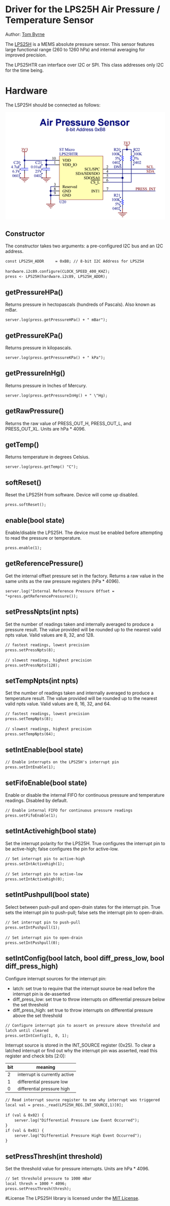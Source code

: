 Driver for the LPS25H Air Pressure / Temperature Sensor
===================================

Author: [Tom Byrne](https://github.com/ersatzavian/)

The [LPS25H](http://www.st.com/web/en/resource/technical/document/datasheet/DM00066332.pdf) is a MEMS absolute pressure sensor. This sensor features large functional range (260 to 1260 hPa) and internal averaging for improved precision.

The LPS25HTR can interface over I2C or SPI. This class addresses only I2C for the time being.

# Hardware
The LSP25H should be connected as follows:

![LPS25H Circuit](./circuit.png)


## Constructor
The constructor takes two arguments: a pre-configured I2C bus and an I2C address.

```
const LPS25H_ADDR     = 0xB8; // 8-bit I2C Address for LPS25H

hardware.i2c89.configure(CLOCK_SPEED_400_KHZ);
press <- LPS25H(hardware.i2c89, LPS25H_ADDR);

```

## getPressureHPa()
Returns pressure in hectopascals (hundreds of Pascals). Also known as mBar.

```
server.log(press.getPressureHPa() + " mBar");
```

## getPressureKPa()
Returns pressure in kilopascals.

```
server.log(press.getPressureKPa() + " kPa");
```

## getPressureInHg()
Returns pressure in Inches of Mercury.

```
server.log(press.getPressureInHg() + " \"Hg);
```

## getRawPressure()
Returns the raw value of PRESS_OUT_H, PRESS_OUT_L, and PRESS_OUT_XL. Units are hPa * 4096.

## getTemp()
Returns temperature in degrees Celsius.

```
server.log(press.getTemp() "C");
```

## softReset()
Reset the LPS25H from software. Device will come up disabled.

```
press.softReset();
```

## enable(bool state)
Enable/disable the LPS25H. The device must be enabled before attempting to read the pressure or temperature.

```
press.enable(1);
```

## getReferencePressure()
Get the internal offset pressure set in the factory. Returns a raw value in the same units as the raw pressure registers (hPa * 4096).

```
server.log("Internal Reference Pressure Offset = "+press.getReferencePressure());
```

## setPressNpts(int npts)
Set the number of readings taken and internally averaged to produce a pressure result. The value provided will be rounded up to the nearest valid npts value. Valid values are 8, 32, and 128.

```
// fastest readings, lowest precision
press.setPressNpts(8);

// slowest readings, highest precision
press.setPressNpts(128);
```

## setTempNpts(int npts)
Set the number of readings taken and internally averaged to produce a temperature result. The value provided will be rounded up to the nearest valid npts value. Valid values are 8, 16, 32, and 64.

```
// fastest readings, lowest precision
press.setTempNpts(8);

// slowest readings, highest precision
press.setTempNpts(64);
```

## setIntEnable(bool state)

```
// Enable interrupts on the LPS25H's interrupt pin
press.setIntEnable(1);
```

## setFifoEnable(bool state)
Enable or disable the internal FIFO for continuous pressure and temperature readings. Disabled by default.

```
// Enable internal FIFO for continuous pressure readings
press.setFifoEnable(1);
```

## setIntActivehigh(bool state)
Set the interrupt polarity for the LPS25H. True configures the interrupt pin to be active-high; false configures the pin for active-low.

```
// Set interrupt pin to active-high
press.setIntActivehigh(1);

// Set interrupt pin to active-low
press.setIntActivehigh(0);
```

## setIntPushpull(bool state)
Select between push-pull and open-drain states for the interrupt pin. True sets the interrupt pin to push-pull; false sets the interrupt pin to open-drain.

```
// Set interrupt pin to push-pull
press.setIntPushpull(1);

// Set interrupt pin to open-drain
press.setIntPushpull(0);
```

## setIntConfig(bool latch, bool diff_press_low, bool diff_press_high)
Configure interrupt sources for the interrupt pin:

* latch: set true to require that the interrupt source be read before the interrupt pin is de-asserted
* diff_press_low: set true to throw interrupts on differential pressure below the set threshold
* diff_press_high: set true to throw interrupts on differential pressure above the set threshold

```
// Configure interrupt pin to assert on pressure above threshold and latch until cleared
press.setIntConfig(1, 0, 1);
```
Interrupt source is stored in the INT_SOURCE register (0x25). To clear a latched interrupt or find out why the interrupt pin was asserted, read this register and check bits [2:0]:

| bit | meaning |
| --- | ------- |
| 2 | interrupt is currently active |
| 1 | differential pressure low |
| 0 | differential pressure high |

```
// Read interrupt source register to see why interrupt was triggered
local val = press._read(LPS25H_REG.INT_SOURCE,1)[0];

if (val & 0x02) {
	server.log("Differential Pressure Low Event Occurred");
}
if (val & 0x01) {
	server.log("Differential Pressure High Event Occurred");
}
```

## setPressThresh(int threshold)
Set the threshold value for pressure interrupts. Units are hPa * 4096.

```
// Set threshold pressure to 1000 mBar
local thresh = 1000 * 4096;
press.setPressThresh(thresh);
```

#License
The LPS25H library is licensed under the [MIT License](./LICENSE).
